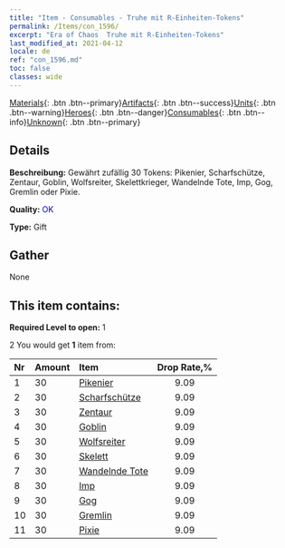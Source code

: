 ```yaml
---
title: "Item - Consumables - Truhe mit R-Einheiten-Tokens"
permalink: /Items/con_1596/
excerpt: "Era of Chaos  Truhe mit R-Einheiten-Tokens"
last_modified_at: 2021-04-12
locale: de
ref: "con_1596.md"
toc: false
classes: wide
---
```

 [Materials](/de/Items/){: .btn .btn--primary}[Artifacts](/de/Items/Artifacts/){: .btn .btn--success}[Units](/de/Items/Units/){: .btn .btn--warning}[Heroes](/de/Items/Heroes/){: .btn .btn--danger}[Consumables](/de/Items/Consumables/){: .btn .btn--info}[Unknown](/de/Items/Unknown/){: .btn .btn--primary}

## Details
 **Beschreibung:** Gewährt zufällig 30 Tokens: Pikenier, Scharfschütze, Zentaur, Goblin, Wolfsreiter, Skelettkrieger, Wandelnde Tote, Imp, Gog, Gremlin oder Pixie.

 **Quality:** <span style="color: #0000CD">OK</span>

 **Type:** Gift

## Gather

  None

## This item contains:

 **Required Level to open:** 1

 2 You would get **1** item  from:

  | Nr | Amount |     Item    | Drop Rate,% |
  |:---|:-------|:------------|:---------:|
  | 1 | 30 | [Pikenier](/de/Items/unt_190/) | 9.09 | 
  | 2 | 30 | [Scharfschütze](/de/Items/unt_191/) | 9.09 | 
  | 3 | 30 | [Zentaur](/de/Items/unt_199/) | 9.09 | 
  | 4 | 30 | [Goblin](/de/Items/unt_217/) | 9.09 | 
  | 5 | 30 | [Wolfsreiter](/de/Items/unt_218/) | 9.09 | 
  | 6 | 30 | [Skelett](/de/Items/unt_208/) | 9.09 | 
  | 7 | 30 | [Wandelnde Tote](/de/Items/unt_209/) | 9.09 | 
  | 8 | 30 | [Imp](/de/Items/unt_226/) | 9.09 | 
  | 9 | 30 | [Gog](/de/Items/unt_227/) | 9.09 | 
  | 10 | 30 | [Gremlin](/de/Items/unt_235/) | 9.09 | 
  | 11 | 30 | [Pixie](/de/Items/unt_262/) | 9.09 | 
